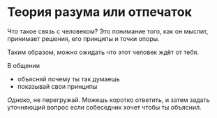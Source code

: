 # Теория разума или отпечаток

Что такое связь с человеком? Это понимание того, как он мыслит, принимает решения, его принципы и точки опоры.

Таким образом, можно ожидать что этот человек ждёт от тебя.

В общении

- объясняй почему ты так думаешь
- показывай свои принципы

_Однако_, не перегружай. Можешь коротко ответить, и затем задать уточняющий вопрос если собеседник хочет чтобы ты объяснил.
